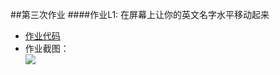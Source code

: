 ##第三次作业
####作业L1: 在屏幕上让你的英文名字水平移动起来
* [作业代码](https://github.com/kolir/compuational_physics_N2014301020137/blob/master/File_1/Homework_03.py)  
* 作业截图：<br>
![](https://ooo.0o0.ooo/2016/09/25/57e8062bf1812.gif)
